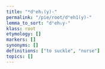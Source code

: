 ```yaml
---
title: "*dʰeh₁(y)-"
permalink: "/pie/root/dʰeh1(y)-"
lemma_to_sort: "dʰeh₁y-"
klass: root
etymology: []
markers: []
synonyms: []
definitions: ["to suckle", "nurse"]
topics: []
---
```

